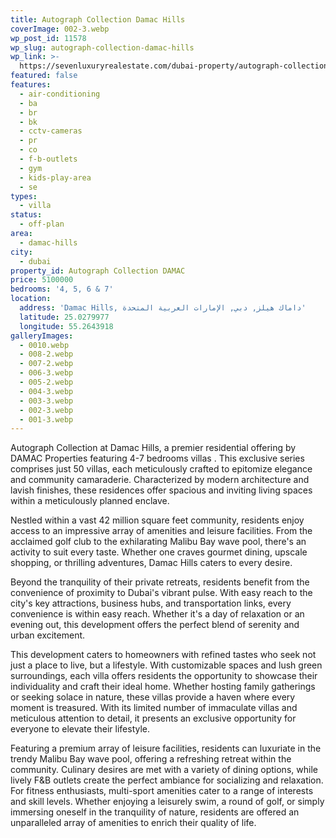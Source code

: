 ```yaml
---
title: Autograph Collection Damac Hills
coverImage: 002-3.webp
wp_post_id: 11578
wp_slug: autograph-collection-damac-hills
wp_link: >-
  https://sevenluxuryrealestate.com/dubai-property/autograph-collection-damac-hills/
featured: false
features:
  - air-conditioning
  - ba
  - br
  - bk
  - cctv-cameras
  - pr
  - co
  - f-b-outlets
  - gym
  - kids-play-area
  - se
types:
  - villa
status:
  - off-plan
area:
  - damac-hills
city:
  - dubai
property_id: Autograph Collection DAMAC
price: 5100000
bedrooms: '4, 5, 6 & 7'
location:
  address: 'Damac Hills, داماك هيلز, دبي, الإمارات العربية المتحدة'
  latitude: 25.0279977
  longitude: 55.2643918
galleryImages:
  - 0010.webp
  - 008-2.webp
  - 007-2.webp
  - 006-3.webp
  - 005-2.webp
  - 004-3.webp
  - 003-3.webp
  - 002-3.webp
  - 001-3.webp
---
```


Autograph Collection at Damac Hills, a premier residential offering by DAMAC Properties featuring 4-7 bedrooms villas . This exclusive series comprises just 50 villas, each meticulously crafted to epitomize elegance and community camaraderie. Characterized by modern architecture and lavish finishes, these residences offer spacious and inviting living spaces within a meticulously planned enclave.

Nestled within a vast 42 million square feet community, residents enjoy access to an impressive array of amenities and leisure facilities. From the acclaimed golf club to the exhilarating Malibu Bay wave pool, there's an activity to suit every taste. Whether one craves gourmet dining, upscale shopping, or thrilling adventures, Damac Hills caters to every desire.

Beyond the tranquility of their private retreats, residents benefit from the convenience of proximity to Dubai's vibrant pulse. With easy reach to the city's key attractions, business hubs, and transportation links, every convenience is within easy reach. Whether it's a day of relaxation or an evening out, this development offers the perfect blend of serenity and urban excitement.

This development caters to homeowners with refined tastes who seek not just a place to live, but a lifestyle. With customizable spaces and lush green surroundings, each villa offers residents the opportunity to showcase their individuality and craft their ideal home. Whether hosting family gatherings or seeking solace in nature, these villas provide a haven where every moment is treasured. With its limited number of immaculate villas and meticulous attention to detail, it presents an exclusive opportunity for everyone to elevate their lifestyle.

Featuring a premium array of leisure facilities, residents can luxuriate in the trendy Malibu Bay wave pool, offering a refreshing retreat within the community. Culinary desires are met with a variety of dining options, while lively F&B outlets create the perfect ambiance for socializing and relaxation. For fitness enthusiasts, multi-sport amenities cater to a range of interests and skill levels. Whether enjoying a leisurely swim, a round of golf, or simply immersing oneself in the tranquility of nature, residents are offered an unparalleled array of amenities to enrich their quality of life.
